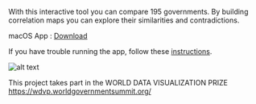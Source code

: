 With this interactive tool you can compare 195 governments. By building correlation maps you can explore their similarities and contradictions.
                     
macOS App :  [Download](https://github.com/BoydRotgans/goodgovernment/raw/master/dist/GoodGov.zip)

If you have trouble running the app, follow these [instructions](https://support.apple.com/kb/ph25088?locale=en_US).                     
                     
![alt text](animation.gif "preview")

This project takes part in the WORLD DATA VISUALIZATION PRIZE
https://wdvp.worldgovernmentsummit.org/

